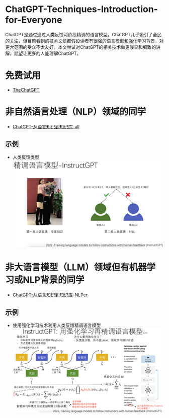 # ChatGPT-Techniques-Introduction-for-Everyone
ChatGPT是通过通过人类反馈两阶段精调的语言模型。ChatGPT几乎吸引了全民的关注，但目前看到的技术文章都假设读者有很强的语言模型和强化学习背景，对更大范围的受众不太友好，本文尝试对ChatGPT的相关技术做更浅显和细致的讲解，期望让更多的人能理解ChatGPT。

# 免费试用
- [TheChatGPT](http://thechatgpt.top/#/)

# 非自然语言处理（NLP）领域的同学
- [ChatGPT-从语言知识到知识库-all](./docs/ChatGPT-从语言知识到知识库-all.pdf)

## 示例
- 人类反馈类型
![](./figures/hf.png)

# 非大语言模型（LLM）领域但有机器学习或NLP背景的同学
- [ChatGPT-从语言知识到知识库-NLPer](./docs/ChatGPT-从语言知识到知识库-NLPer.pdf)

## 示例
- 使用强化学习技术利用人类反馈精调语言模型
![](./figures/step2.png)
